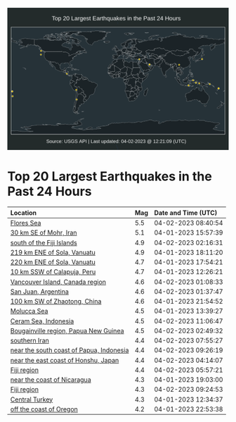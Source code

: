 ![Map](./map.png)

# Top 20 Largest Earthquakes in the Past 24 Hours

| Location | Mag | Date and Time (UTC) |
|:---|:---|:---|
| [Flores Sea](https://earthquake.usgs.gov/earthquakes/eventpage/us6000k1gl) | 5.5 | 04-02-2023 08:40:54 |
| [30 km SE of Mohr, Iran](https://earthquake.usgs.gov/earthquakes/eventpage/us6000k1d6) | 5.1 | 04-01-2023 15:57:39 |
| [south of the Fiji Islands](https://earthquake.usgs.gov/earthquakes/eventpage/us6000k1fb) | 4.9 | 04-02-2023 02:16:31 |
| [219 km ENE of Sola, Vanuatu](https://earthquake.usgs.gov/earthquakes/eventpage/us6000k1dq) | 4.9 | 04-01-2023 18:11:20 |
| [220 km ENE of Sola, Vanuatu](https://earthquake.usgs.gov/earthquakes/eventpage/us6000k1dp) | 4.7 | 04-01-2023 17:54:21 |
| [10 km SSW of Calapuja, Peru](https://earthquake.usgs.gov/earthquakes/eventpage/us6000k1cb) | 4.7 | 04-01-2023 12:26:21 |
| [Vancouver Island, Canada region](https://earthquake.usgs.gov/earthquakes/eventpage/us6000k1f5) | 4.6 | 04-02-2023 01:08:33 |
| [San Juan, Argentina](https://earthquake.usgs.gov/earthquakes/eventpage/us6000k1f8) | 4.6 | 04-02-2023 01:37:47 |
| [100 km SW of Zhaotong, China](https://earthquake.usgs.gov/earthquakes/eventpage/us6000k1eq) | 4.6 | 04-01-2023 21:54:52 |
| [Molucca Sea](https://earthquake.usgs.gov/earthquakes/eventpage/us6000k1cv) | 4.5 | 04-01-2023 13:39:27 |
| [Ceram Sea, Indonesia](https://earthquake.usgs.gov/earthquakes/eventpage/us6000k1h3) | 4.5 | 04-02-2023 11:06:47 |
| [Bougainville region, Papua New Guinea](https://earthquake.usgs.gov/earthquakes/eventpage/us6000k1fe) | 4.5 | 04-02-2023 02:49:32 |
| [southern Iran](https://earthquake.usgs.gov/earthquakes/eventpage/us6000k1gg) | 4.4 | 04-02-2023 07:55:27 |
| [near the south coast of Papua, Indonesia](https://earthquake.usgs.gov/earthquakes/eventpage/us6000k1gs) | 4.4 | 04-02-2023 09:26:19 |
| [near the east coast of Honshu, Japan](https://earthquake.usgs.gov/earthquakes/eventpage/us6000k1fx) | 4.4 | 04-02-2023 04:14:07 |
| [Fiji region](https://earthquake.usgs.gov/earthquakes/eventpage/us6000k1g4) | 4.4 | 04-02-2023 05:57:21 |
| [near the coast of Nicaragua](https://earthquake.usgs.gov/earthquakes/eventpage/us6000k1dy) | 4.3 | 04-01-2023 19:03:00 |
| [Fiji region](https://earthquake.usgs.gov/earthquakes/eventpage/us6000k1gv) | 4.3 | 04-02-2023 09:24:53 |
| [Central Turkey](https://earthquake.usgs.gov/earthquakes/eventpage/us6000k1cg) | 4.3 | 04-01-2023 12:34:37 |
| [off the coast of Oregon](https://earthquake.usgs.gov/earthquakes/eventpage/us6000k1et) | 4.2 | 04-01-2023 22:53:38 |
